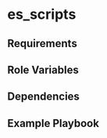 es_scripts
=========



Requirements
------------



Role Variables
--------------



Dependencies
------------



Example Playbook
----------------
